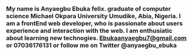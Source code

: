 ### My name is Anyaegbu Ebuka felix. graduate of computer science Michael Okpara University Umudike, Abia, Nigeria. I am a frontEnd web developer, who is passionate about users experience and interaction with the web. I am enthusiatic about learning new technogies. Ebukaanyaegbu7@gmail.com or 07036176131 or follow me on Twitter @anyaegbu_ebuka 

<!--
**Ebuka-cpu/Ebuka-cpu** is a ✨ _special_ ✨ repository because its `README.md` (this file) appears on your GitHub profile.

Here are some ideas to get you started:


- 🌱 I’m currently working with React/Nextjs as my stack 

- 🤔 I’m looking for help with: a job
- 💬 Ask me about: frontEnd Development
- 📫 How to reach me: ebukaanyaegbu7@gmail.com

- ⚡ Fun fact: i love to gym and exercise by 5am 3 times a week 

